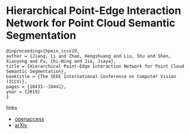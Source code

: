 # Hierarchical Point-Edge Interaction Network for Point Cloud Semantic Segmentation

```
@inproceedings{hpein_iccv19,
author = {Jiang, Li and Zhao, Hengshuang and Liu, Shu and Shen, Xiaoyong and Fu, Chi-Wing and Jia, Jiaya},
title = {Hierarchical Point-Edge Interaction Network for Point Cloud Semantic Segmentation},
booktitle = {The IEEE International Conference on Computer Vision (ICCV)},
pages = {10433--10441},
year = {2019}
}
```

links
- [openaccess](http://openaccess.thecvf.com/content_ICCV_2019/html/Jiang_Hierarchical_Point-Edge_Interaction_Network_for_Point_Cloud_Semantic_Segmentation_ICCV_2019_paper.html)
- [arXiv](https://arxiv.org/abs/1909.10469)
